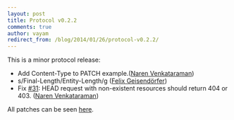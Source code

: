 ```yaml
---
layout: post
title: Protocol v0.2.2
comments: true
author: vayam
redirect_from: /blog/2014/01/26/protocol-v0.2.2/
---
```


This is a minor protocol release:

<!--more-->

- Add Content-Type to PATCH example.([Naren Venkataraman](https://github.com/vayam))
- s/Final-Length/Entity-Length/g ([Felix Geisendörfer](https://github.com/felixge))
- Fix [#31](https://github.com/tus/tus-resumable-upload-protocol/pull/32):
  HEAD request with non-existent resources should return 404 or 403. ([Naren Venkataraman](https://github.com/vayam))

All patches can be seen [here](https://github.com/tus/tus-resumable-upload-protocol/compare/v0.2.1...v0.2.2).
